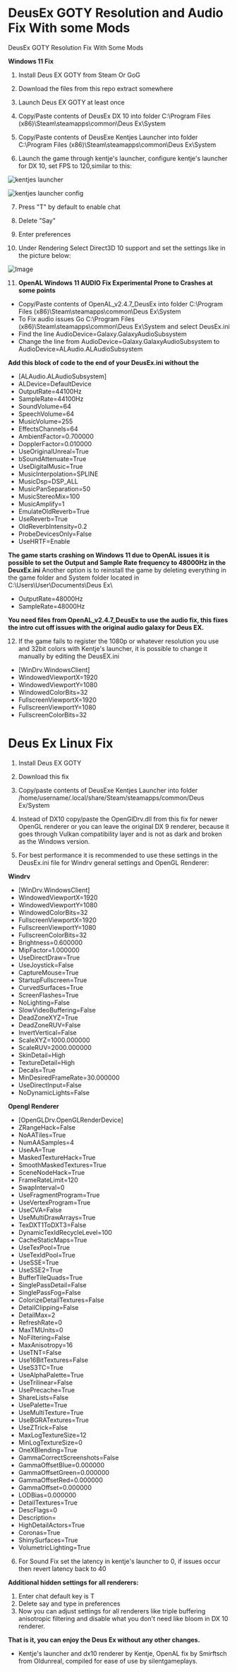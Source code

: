 # DeusEx GOTY Resolution and Audio Fix With some Mods
DeusEx GOTY Resolution Fix With Some Mods

**Windows 11 Fix**

1. Install Deus EX GOTY from Steam Or GoG

2. Download the files from this repo extract somewhere

3. Launch Deus EX GOTY at least once

4. Copy/Paste contents of DeusEx DX 10 into folder C:\Program Files (x86)\Steam\steamapps\common\Deus Ex\System

5. Copy/Paste contents of DeusExe Kentjes Launcher into folder C:\Program Files (x86)\Steam\steamapps\common\Deus Ex\System

6. Launch the game through kentje's launcher, configure kentje's launcher for DX 10, set FPS to 120,similar to this:

![kentjes launcher](https://github.com/user-attachments/assets/e1b8c9f6-a93b-4d98-8c88-1a3006bd2d0c)

![kentjes launcher config](https://github.com/user-attachments/assets/fd43a9fc-0403-4734-a6a2-af83e25fd1b4)


7. Press "T" by default to enable chat

8. Delete "Say"

9. Enter preferences

10. Under Rendering Select Direct3D 10 support and set the settings like in the picture below:

![Image](https://github.com/user-attachments/assets/fdb998d2-2ff4-41c1-9b2d-e66a2e8a86d8)

11. **OpenAL Windows 11 AUDIO Fix Experimental Prone to Crashes at some points**

* Copy/Paste contents of OpenAL_v2.4.7_DeusEx into folder C:\Program Files (x86)\Steam\steamapps\common\Deus Ex\System
* To Fix audio issues Go C:\Program Files (x86)\Steam\steamapps\common\Deus Ex\System and select DeusEx.ini
* Find the line  AudioDevice=Galaxy.GalaxyAudioSubsystem
* Change the line from  AudioDevice=Galaxy.GalaxyAudioSubsystem to AudioDevice=ALAudio.ALAudioSubsystem

**Add this block of code to the end of your DeusEx.ini without the** 
* [ALAudio.ALAudioSubsystem]
* ALDevice=DefaultDevice
* OutputRate=44100Hz
* SampleRate=44100Hz
* SoundVolume=64
* SpeechVolume=64
* MusicVolume=255
* EffectsChannels=64
* AmbientFactor=0.700000
* DopplerFactor=0.010000
* UseOriginalUnreal=True
* bSoundAttenuate=True
* UseDigitalMusic=True
* MusicInterpolation=SPLINE
* MusicDsp=DSP_ALL
* MusicPanSeparation=50
* MusicStereoMix=100
* MusicAmplify=1
* EmulateOldReverb=True
* UseReverb=True
* OldReverbIntensity=0.2
* ProbeDevicesOnly=False
* UseHRTF=Enable

**The game starts crashing on Windows 11 due to OpenAL issues it is possible to set the Output and Sample Rate frequency to 48000Hz in the DeuxEx.ini** 
Another option is to reinstall the game by deleting everything in the game folder and System folder located in C:\Users\User\Documents\Deus Ex\

* OutputRate=48000Hz
* SampleRate=48000Hz

**You need files from OpenAL_v2.4.7_DeusEx to use the audio fix, this fixes the intro cut off issues with the original audio galaxy for Deus EX.**

12. If the game fails to register the 1080p or whatever resolution you use and 32bit colors with Kentje's launcher, it is possible to change it manually by editing the DeusEX.ini
* [WinDrv.WindowsClient]
* WindowedViewportX=1920
* WindowedViewportY=1080
* WindowedColorBits=32
* FullscreenViewportX=1920
* FullscreenViewportY=1080
* FullscreenColorBits=32

# Deus Ex Linux Fix

1. Install Deus EX GOTY

2. Download this fix 

3. Copy/paste contents of DeusExe Kentjes Launcher into folder /home/username/.local/share/Steam/steamapps/common/Deus Ex/System

4. Instead of DX10 copy/paste the OpenGlDrv.dll from this fix for newer OpenGL renderer or you can leave the original DX 9 renderer, because it goes through Vulkan compatibility layer and is not as dark and broken as the Windows version.

5. For best performance it is recommended to use these settings in the DeusEx.ini file for Windrv general settings and OpenGL Renderer:

**Windrv**

* [WinDrv.WindowsClient]
* WindowedViewportX=1920
* WindowedViewportY=1080
* WindowedColorBits=32
* FullscreenViewportX=1920
* FullscreenViewportY=1080
* FullscreenColorBits=32
* Brightness=0.600000
* MipFactor=1.000000
* UseDirectDraw=True
* UseJoystick=False
* CaptureMouse=True
* StartupFullscreen=True
* CurvedSurfaces=True
* ScreenFlashes=True
* NoLighting=False
* SlowVideoBuffering=False
* DeadZoneXYZ=True
* DeadZoneRUV=False
* InvertVertical=False
* ScaleXYZ=1000.000000
* ScaleRUV=2000.000000
* SkinDetail=High
* TextureDetail=High
* Decals=True
* MinDesiredFrameRate=30.000000
* UseDirectInput=False
* NoDynamicLights=False

**Opengl Renderer**

* [OpenGLDrv.OpenGLRenderDevice]
* ZRangeHack=False
* NoAATiles=True
* NumAASamples=4
* UseAA=True
* MaskedTextureHack=True
* SmoothMaskedTextures=True
* SceneNodeHack=True
* FrameRateLimit=120
* SwapInterval=0
* UseFragmentProgram=True
* UseVertexProgram=True
* UseCVA=False
* UseMultiDrawArrays=True
* TexDXT1ToDXT3=False
* DynamicTexIdRecycleLevel=100
* CacheStaticMaps=True
* UseTexPool=True
* UseTexIdPool=True
* UseSSE=True
* UseSSE2=True
* BufferTileQuads=True
* SinglePassDetail=False
* SinglePassFog=False
* ColorizeDetailTextures=False
* DetailClipping=False
* DetailMax=2
* RefreshRate=0
* MaxTMUnits=0
* NoFiltering=False
* MaxAnisotropy=16
* UseTNT=False
* Use16BitTextures=False
* UseS3TC=True
* UseAlphaPalette=True
* UseTrilinear=False
* UsePrecache=True
* ShareLists=False
* UsePalette=True
* UseMultiTexture=True
* UseBGRATextures=True
* UseZTrick=False
* MaxLogTextureSize=12
* MinLogTextureSize=0
* OneXBlending=True
* GammaCorrectScreenshots=False
* GammaOffsetBlue=0.000000
* GammaOffsetGreen=0.000000
* GammaOffsetRed=0.000000
* GammaOffset=0.000000
* LODBias=0.000000
* DetailTextures=True
* DescFlags=0
* Description=
* HighDetailActors=True
* Coronas=True
* ShinySurfaces=True
* VolumetricLighting=True 

6. For Sound Fix set the latency in kentje's launcher to 0, if issues occur then revert latency back to 40

**Additional hidden settings for all renderers:**

1. Enter chat default key is T
2. Delete say and type in preferences
3. Now you can adjust settings for all renderers like triple buffering anisotropic filtering and disable what you don't need like bloom in DX 10 renderer.

**That is it, you can enjoy the Deus Ex without any other changes.**

* Kentje's launcher and dx10 renderer by Kentje, OpenAL fix by Smirftsch from Oldunreal, compiled for ease of use by silentgameplays.
